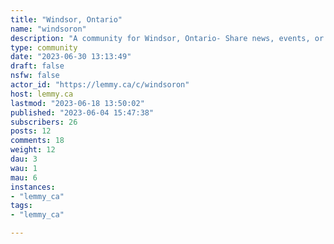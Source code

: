 ```yaml
---
title: "Windsor, Ontario" 
name: "windsoron"
description: "A community for Windsor, Ontario- Share news, events, or just general discussions. Some linkshttps://www.citywindsor.ca/https://www.iheartradio.ca/am800https://windsorite.ca/https://windsorstar.com/"
type: community
date: "2023-06-30 13:13:49"
draft: false
nsfw: false
actor_id: "https://lemmy.ca/c/windsoron"
host: lemmy.ca
lastmod: "2023-06-18 13:50:02"
published: "2023-06-04 15:47:38"
subscribers: 26
posts: 12
comments: 18
weight: 12
dau: 3
wau: 1
mau: 6
instances:
- "lemmy_ca"
tags: 
- "lemmy_ca"

---
```

